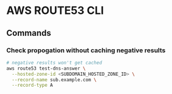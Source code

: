 # AWS ROUTE53 CLI

## Commands

### Check propogation without caching negative results

```bash
# negative results won't get cached
aws route53 test-dns-answer \
  --hosted-zone-id <SUBDOMAIN_HOSTED_ZONE_ID> \
  --record-name sub.example.com \
  --record-type A
```